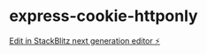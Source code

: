 # express-cookie-httponly

[Edit in StackBlitz next generation editor ⚡️](https://stackblitz.com/~/github.com/MarvinXu/express-cookie-httponly)